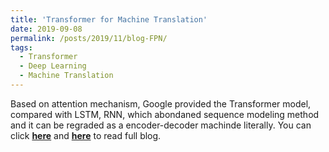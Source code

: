 ```yaml
---
title: 'Transformer for Machine Translation'
date: 2019-09-08
permalink: /posts/2019/11/blog-FPN/
tags:
  - Transformer
  - Deep Learning
  - Machine Translation
---
```


Based on attention mechanism, Google provided the Transformer model, compared with LSTM, RNN, which abondaned sequence modeling method and it can be regraded as a encoder-decoder machinde literally. You can click [**here**](https://zhuanlan.zhihu.com/p/52242109) and [**here**](https://pridelee.github.io/files/blog/transformer.pdf) to read full blog. 
